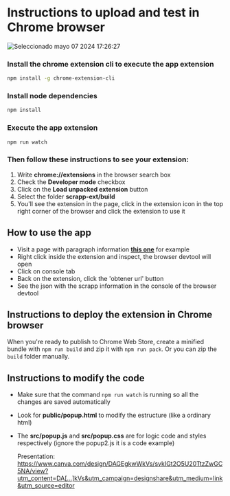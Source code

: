 # Instructions to upload and test in Chrome browser

 <!-- El siguiente código HTML insertará la imagen y establecerá su tamaño -->

![Seleccionado mayo 07 2024 17:26:27](https://github.com/Jacobo0312/hg-0-ai-assignment/assets/39041288/56de5420-7961-4a17-9281-3c314acf22f2)


### Install the chrome extension cli to execute the app extension

```sh
npm install -g chrome-extension-cli
```

### Install node dependencies

```sh
npm install
```

### Execute the app extension

```sh
npm run watch
```

### Then follow these instructions to see your extension:
1. Write **chrome://extensions** in the browser search box
2. Check the **Developer mode** checkbox
3. Click on the **Load unpacked extension** button
4. Select the folder **scrapp-ext/build**
5. You'll see the extension in the page, click in the extension icon in the top right corner of the browser and click the extension to use it

## How to use the app
- Visit a page with paragraph information **[this one](https://www.nytimes.com/2024/04/19/us/politics/rfk-biden-trump-michigan.html)** for example
- Right click inside the extension and inspect, the browser devtool will open
- Click on console tab
- Back on the extension, click the 'obtener url' button
- See the json with the scrapp information in the console of the browser devtool

## Instructions to deploy the extension in Chrome browser

When you're ready to publish to Chrome Web Store, create a minified bundle with `npm run build` and zip it with `npm run pack`.
Or you can zip the `build` folder manually.

## Instructions to modify the code
- Make sure that the command `npm run watch` is running so all the changes are saved automatically
- Look for **public/popup.html** to modify the estructure (like a ordinary html)
- The **src/popup.js** and **src/popup.css** are for logic code and styles respectively (ignore the popup2.js it is a code example)

  Presentation:
  https://www.canva.com/design/DAGEgkwWkVs/svkIGt2O5U20TtzZwGC5NA/view?utm_content=DA[…]kVs&utm_campaign=designshare&utm_medium=link&utm_source=editor



